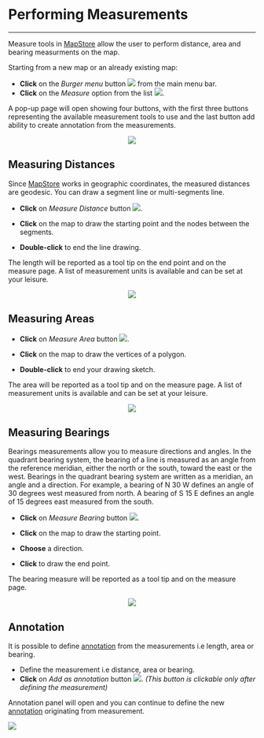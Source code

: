 # Performing Measurements
*************************

Measure tools in [MapStore](https://mapstore2.geo-solutions.it/mapstore/#/) allow the user to perform distance, area and bearing measurments on the map.

Starting from a new map or an already existing map:

* **Click** on the *Burger menu* button <img src="../img/burger.jpg" style="max-width:25px;" /> from the main menu bar.
* **Click** on the *Measure* option from the list <img src="../img/measure-icon.jpg" style="max-width:80px;" />.

A pop-up page will open showing four buttons, with the first three buttons representing the available measurement tools to use and the last
button add ability to create annotation from the measurements.

<p align = "center" ><img src="../img/measure.jpg" style="max-width:500px;" /></p>

Measuring Distances
-------------------

Since [MapStore](https://mapstore2.geo-solutions.it/mapstore/#/) works in geographic coordinates, the measured distances are geodesic. You can draw a segment line or multi-segments line.

* **Click** on *Measure Distance* button <img src="../img/measure-distance.jpg" style="max-width:30px;" />.

* **Click** on the map to draw the starting point and the nodes between the segments.

* **Double-click** to end the line drawing.

The length will be reported as a tool tip on the end point and on the measure page. A list of measurement units is available and can be set at your leisure.

<p align = "center" ><img src="../img/measure-distance-1.jpg" style="max-width:620px;" /></p>

Measuring Areas
---------------

* **Click** on *Measure Area* button <img src="../img/measure-area.jpg" style="max-width:30px;" />.

* **Click** on the map to draw the vertices of a polygon.

* **Double-click** to end your drawing sketch.

The area will be reported as a tool tip and on the measure page. A list of measurement units is available and can be set at your leisure.

<p align = "center" ><img src="../img/measure-area-1.jpg" style="max-width:620px;" /></p>

Measuring Bearings
------------------

Bearings measurements allow you to measure directions and angles.
In the quadrant bearing system, the bearing of a line is measured as an angle from the reference meridian, either the north or the south, toward the east or the west. Bearings in the quadrant bearing system are written as a meridian, an angle and a direction. For example, a bearing of N 30 W defines an angle of 30 degrees west measured from north. A bearing of S 15 E defines an angle of 15 degrees east measured from the south.

* **Click** on *Measure Bearing* button <img src="../img/measure-bearing.jpg" style="max-width:30px;" />.

* **Click** on the map to draw the starting point.

* **Choose** a direction.

* **Click** to draw the end point.

The bearing measure will be reported as a tool tip and on the measure page.

<p align = "center" ><img src="../img/measure-bearing-1.jpg" style="max-width:600px;" /></p>

Annotation
------------------
It is possible to define [annotation](annotations.md) from the measurements i.e length, area or bearing. 

* Define the measurement i.e distance, area or bearing.
* **Click** on  *Add as annotation* button <img src="../img/add-as-annotation.jpg" style="max-width:30px;" />. 
*(This button is clickable only after defining the measurement)*

Annotation panel will open and you can continue to define the new [annotation](annotations.md) originating from measurement.

<img src="../img/annotation-prefill.jpg" style="max-width:600px;" />